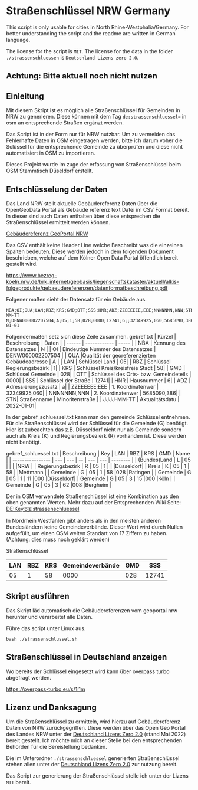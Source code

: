 # Straßenschlüssel NRW Germany
This script is only usable for cities in North Rhine-Westphalia/Germany. 
For better understanding the script and the readme are written in German language.

The license for the script is `MIT`.
The license for the data in the folder `./strassenschluessen` is `Deutschland Lizens zero 2.0`.

## Achtung: Bitte aktuell noch nicht nutzen


## Einleitung

Mit diesem Skript ist es möglich alle Straßenschlüssel für Gemeinden in NRW zu generieren. Diese können mit dem Tag `de:strassenschluessel=` in osm an entsprechende Straßen ergänzt werden.

Das Script ist in der Form nur für NRW nutzbar. Um zu vermeiden das Fehlerhafte Daten in OSM eingetragen werden, bitte ich darum voher die Sclüssel für die entsprechende Gemeinde zu überprüfen und diese nicht automatisiert in OSM zu importieren.

Dieses Projekt wurde im zuge der erfassung von Straßenschlüssel beim OSM Stammtisch Düseldorf erstellt.

## Entschlüsselung der Daten
Das Land NRW stellt aktuelle Gebäudereferenz Daten über die OpenGeoData Portal als Gebäude referenz text Datei im CSV Format bereit. In dieser sind auch Daten enthalten über diese entsprechen die Straßenschlüssel ermittelt werden können.

[Gebäudereferenz GeoPortal NRW](https://www.opengeodata.nrw.de/produkte/geobasis/lk/akt/gebref_txt/)



Das CSV enthält keine Header Line welche Beschreibt was die einzelnen Spalten bedeuten. Diese werden jedoch in dem folgenden Dokument beschrieben, welche auf dem Kölner Open Data Portal öffentlich bereit gestellt wird.

https://www.bezreg-koeln.nrw.de/brk_internet/geobasis/liegenschaftskataster/aktuell/alkis-folgeprodukte/gebaeudereferenzen/datenformatbeschreibung.pdf

Folgener maßen sieht der Datensatz für ein Gebäude aus. 
```
NBA;OI;QUA;LAN;RBZ;KRS;GMD;OTT;SSS;HNR;ADZ;ZZEEEEEE,EEE;NNNNNNN,NNN;STN;JJJJ-MM-TT
N;DENW000002207504;A;05;1;58;028;0000;12741;6;;32349925,060;5685090,386;Minoritenstraße;2022-01-01
```

Folgendermaßen setz sich diese Zeile zusammen.
gebref.txt
| Kürzel | Beschreibung | Daten |
| ------ | ------------ | ----- |
| NBA | Kennung des Datensatzes | N |
| OI | Eindeutige Nummer des Datensatzes | DENW000002207504 |
| QUA |Qualität der georeferenzierten Gebäudeadresse | A |
| LAN | Schlüssel Land | 05|
| RBZ | Schlüssel Regierungsbezirk | 1|
| KRS | Schlüssel Kreis/kreisfreie Stadt | 58|
| GMD | Schlüssel Gemeinde | 028|
| OTT | Schlüssel des Orts- bzw. Gemeindeteils | 0000|
| SSS | Schlüssel der Straße | 12741|
| HNR | Hausnummer | 6|
| ADZ | Adressierungszusatz | a|
| ZZEEEEEE;EEE | 1. Koordinatenwer | 32349925,060|
| NNNNNNN,NNN | 2. Koordinatenwer | 5685090,386|
| STN| Straßenname | Minoritenstraße |
| JJJJ-MM-TT | Aktualitätsdatu | 2022-01-01|


In der gebref_schluessel.txt kann man den gemeinde Schlüssel entnehmen. Für die Straßenschlüssel wird der Schlüssel für die Gemeinde (G) benötigt. Hier ist zubeachten das z.B. Düsseldorf nicht nur als Gemeinde sondern auch als Kreis (K) und Regierungsbezierk (R) vorhanden ist. Diese werden nicht benötigt.
 

gebref_schluessel.txt
| Beschreibung     | Key | LAN | RBZ | KRS | GMD | Name     |
| ---------------- | --- | --- |  -- | --- | --- | -------- |
| (Bundes)Land     | L   | 05  |     |     |     |NRW       |
| Regierungsbezirk | R   | 05  | 1   |     |     |Düsseldorf|
| Kreis            | K   | 05  | 1   | 58  |     |Mettmann  |
| Gemeinde         | G   | 05  | 1   | 58  |028  |Ratingen  |
| Gemeinde         | G   | 05  | 1   | 11  |000  |Düsseldorf|
| Gemeinde         | G   | 05  | 3   | 15  |000  |Köln      |
| Gemeinde         | G   | 05  | 3   | 62  |008  |Bergheim  |



Der in OSM verwendete Straßenschlüssel ist eine Kombination aus den oben genannten Werten. Mehr dazu auf der Entsprechenden Wiki Seite: 
[DE:Key:de:strassenschluessel](https://wiki.openstreetmap.org/wiki/DE:Key:de:strassenschluessel)

In Nordrhein Westfahlen gibt anders als in den meisten anderen Bundesländern keine Gemeindeverbände. Dieser Wert wird durch Nullen aufgefüllt, um einen OSM weiten Standart von 17 Ziffern zu haben. (Achtung: dies muss noch geklärt werden)

Straßenschlüssel 

| LAN | RBZ | KRS | Gemeindeverbände | GMD | SSS   |
| ----| --- | --- | ----             | --- | ----- | 
| 05  | 1   |58   | 0000             | 028 | 12741 |


## Skript ausführen

Das Skript läd automatisch die Gebäudereferenzen vom geoportal nrw herunter und verarbeitet alle Daten.

Führe das script unter Linux aus.

```
bash ./strassenschlussel.sh
```


## Straßenschlüssel in Deutschland anzeigen

Wo bereits der Schlüssel eingesetzt wird kann über overpass turbo abgefragt werden.

https://overpass-turbo.eu/s/1i1m




## Lizenz und Danksagung

Um die Straßenschlüssel zu ermitteln, wird hierzu auf Gebäudereferenz Daten von NRW zurückgegriffen. Diese werden über das Open Geo Portal des Landes NRW unter der [Deutschland Lizens Zero 2.0](https://www.govdata.de/dl-de/zero-2-0) (stand Mai 2022) bereit gestellt.
Ich möchte mich an dieser Stelle bei den entsprechenden Behörden für die Bereistellung bedanken.

Die im Unterordner `./strassenschluessel` generierten Straßenschlüssel stehen allen unter der [Deutschland Lizens Zero 2.0](https://www.govdata.de/dl-de/zero-2-0) zur nutzung bereit.

Das Script zur generierung der Straßenschlüssel stelle ich unter der Lizens `MIT` bereit.
